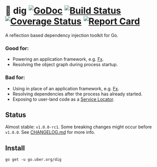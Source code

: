 # :hammer: dig [![GoDoc][doc-img]][doc] [![Build Status][ci-img]][ci] [![Coverage Status][cov-img]][cov] [![Report Card][report-card-img]][report-card]

A reflection based dependency injection toolkit for Go.

### Good for:

* Powering an application framework, e.g. [Fx](https://github.com/uber-go/fx).
* Resolving the object graph during process startup.

### Bad for:

* Using in place of an application framework, e.g. [Fx](https://github.com/uber-go/fx).
* Resolving dependencies after the process has already started.
* Exposing to user-land code as a [Service Locator](https://martinfowler.com/articles/injection.html#UsingAServiceLocator).

## Status

Almost stable: `v1.0.0-rc1`. Some breaking changes might occur before `v1.0.0`. See [CHANGELOG.md](CHANGELOG.md) for more info.

## Install

```
go get -u go.uber.org/dig
```

[doc]: https://godoc.org/go.uber.org/dig
[doc-img]: https://godoc.org/go.uber.org/dig?status.svg
[cov]: https://codecov.io/gh/uber-go/dig/branch/master
[cov-img]: https://codecov.io/gh/uber-go/dig/branch/master/graph/badge.svg
[ci]: https://travis-ci.org/uber-go/dig
[ci-img]: https://travis-ci.org/uber-go/dig.svg?branch=master
[report-card]: https://goreportcard.com/report/github.com/uber-go/dig
[report-card-img]: https://goreportcard.com/badge/github.com/uber-go/dig
